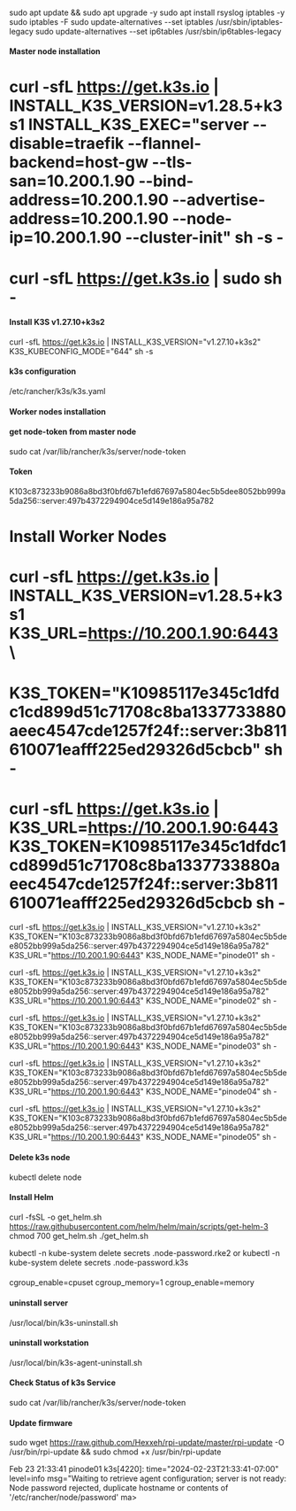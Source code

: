 
####
sudo apt update && sudo apt upgrade -y
sudo apt install rsyslog iptables -y
sudo iptables -F
sudo update-alternatives --set iptables /usr/sbin/iptables-legacy
sudo update-alternatives --set ip6tables /usr/sbin/ip6tables-legacy



#### Master node installation
# curl -sfL https://get.k3s.io | INSTALL_K3S_VERSION=v1.28.5+k3s1 INSTALL_K3S_EXEC="server --disable=traefik --flannel-backend=host-gw --tls-san=10.200.1.90 --bind-address=10.200.1.90 --advertise-address=10.200.1.90 --node-ip=10.200.1.90 --cluster-init" sh -s -

# curl -sfL https://get.k3s.io | sudo sh -

#### Install K3S v1.27.10+k3s2
curl -sfL https://get.k3s.io | INSTALL_K3S_VERSION="v1.27.10+k3s2" K3S_KUBECONFIG_MODE="644" sh -s



#### k3s configuration
/etc/rancher/k3s/k3s.yaml

#### Worker nodes installation
#### get node-token from master node
sudo cat /var/lib/rancher/k3s/server/node-token

#### Token
K103c873233b9086a8bd3f0bfd67b1efd67697a5804ec5b5dee8052bb999a5da256::server:497b4372294904ce5d149e186a95a782

# Install Worker Nodes
# curl -sfL https://get.k3s.io | INSTALL_K3S_VERSION=v1.28.5+k3s1 K3S_URL=https://10.200.1.90:6443 \
#  K3S_TOKEN="K10985117e345c1dfdc1cd899d51c71708c8ba1337733880aeec4547cde1257f24f::server:3b811610071eafff225ed29326d5cbcb" sh -

# curl -sfL https://get.k3s.io | K3S_URL=https://10.200.1.90:6443 K3S_TOKEN=K10985117e345c1dfdc1cd899d51c71708c8ba1337733880aeec4547cde1257f24f::server:3b811610071eafff225ed29326d5cbcb sh -

curl -sfL https://get.k3s.io | INSTALL_K3S_VERSION="v1.27.10+k3s2" K3S_TOKEN="K103c873233b9086a8bd3f0bfd67b1efd67697a5804ec5b5dee8052bb999a5da256::server:497b4372294904ce5d149e186a95a782" K3S_URL="https://10.200.1.90:6443" K3S_NODE_NAME="pinode01" sh -

curl -sfL https://get.k3s.io | INSTALL_K3S_VERSION="v1.27.10+k3s2" K3S_TOKEN="K103c873233b9086a8bd3f0bfd67b1efd67697a5804ec5b5dee8052bb999a5da256::server:497b4372294904ce5d149e186a95a782" K3S_URL="https://10.200.1.90:6443" K3S_NODE_NAME="pinode02" sh -

curl -sfL https://get.k3s.io | INSTALL_K3S_VERSION="v1.27.10+k3s2" K3S_TOKEN="K103c873233b9086a8bd3f0bfd67b1efd67697a5804ec5b5dee8052bb999a5da256::server:497b4372294904ce5d149e186a95a782" K3S_URL="https://10.200.1.90:6443" K3S_NODE_NAME="pinode03" sh -

curl -sfL https://get.k3s.io | INSTALL_K3S_VERSION="v1.27.10+k3s2" K3S_TOKEN="K103c873233b9086a8bd3f0bfd67b1efd67697a5804ec5b5dee8052bb999a5da256::server:497b4372294904ce5d149e186a95a782" K3S_URL="https://10.200.1.90:6443" K3S_NODE_NAME="pinode04" sh -

curl -sfL https://get.k3s.io | INSTALL_K3S_VERSION="v1.27.10+k3s2" K3S_TOKEN="K103c873233b9086a8bd3f0bfd67b1efd67697a5804ec5b5dee8052bb999a5da256::server:497b4372294904ce5d149e186a95a782" K3S_URL="https://10.200.1.90:6443" K3S_NODE_NAME="pinode05" sh -

#### Delete k3s node
kubectl delete node <node-name>



#### Install Helm
curl -fsSL -o get_helm.sh https://raw.githubusercontent.com/helm/helm/main/scripts/get-helm-3
chmod 700 get_helm.sh
./get_helm.sh


kubectl -n kube-system delete secrets <agent-node-name>.node-password.rke2 or kubectl -n kube-system delete secrets <agent-node-name>.node-password.k3s



####
cgroup_enable=cpuset cgroup_memory=1 cgroup_enable=memory


#### uninstall server
/usr/local/bin/k3s-uninstall.sh


#### uninstall workstation
/usr/local/bin/k3s-agent-uninstall.sh


#### Check Status of k3s Service
sudo cat /var/lib/rancher/k3s/server/node-token


#### Update firmware
sudo wget https://raw.github.com/Hexxeh/rpi-update/master/rpi-update -O /usr/bin/rpi-update && sudo chmod +x /usr/bin/rpi-update


Feb 23 21:33:41 pinode01 k3s[4220]: time="2024-02-23T21:33:41-07:00" level=info msg="Waiting to retrieve agent configuration; server is not ready: Node password rejected, duplicate hostname or contents of '/etc/rancher/node/password' ma>